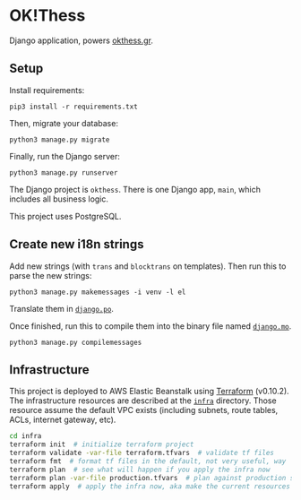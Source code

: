# OK!Thess

Django application, powers [okthess.gr](http://okthess.gr/).


## Setup

Install requirements:
```
pip3 install -r requirements.txt
```

Then, migrate your database:
```
python3 manage.py migrate
```

Finally, run the Django server:
```
python3 manage.py runserver
```

The Django project is `okthess`. There is one Django app, `main`, which includes
all business logic.

This project uses PostgreSQL.


## Create new i18n strings

Add new strings (with `trans` and `blocktrans` on templates).
Then run this to parse the new strings:
```
python3 manage.py makemessages -i venv -l el
```

Translate them in [`django.po`](/locale/el/LC_MESSAGES/django.po).

Once finished, run this to compile them into the binary file named [`django.mo`](/locale/el/LC_MESSAGES/django.mo).
```
python3 manage.py compilemessages
```


## Infrastructure

This project is deployed to AWS Elastic Beanstalk using [Terraform](https://www.terraform.io/) (v0.10.2).
The infrastructure resources are described at the [`infra`](/infra) directory.
Those resource assume the default VPC exists (including subnets, route tables, ACLs, internet gateway, etc).

```sh
cd infra
terraform init  # initialize terraform project
terraform validate -var-file terraform.tfvars  # validate tf files
terraform fmt  # format tf files in the default, not very useful, way
terraform plan  # see what will happen if you apply the infra now
terraform plan -var-file production.tfvars  # plan against production secret variables
terraform apply  # apply the infra now, aka make the current resources described in the tf files a reality
```
